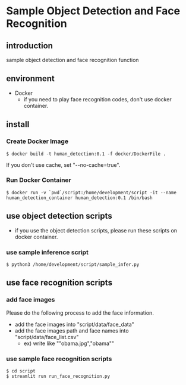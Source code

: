 # Sample Object Detection and Face Recognition

## introduction

sample object detection and face recognition function

## environment

* Docker
    * if you need to play face recognition codes, don't use docker container.

## install

### Create Docker Image

```
$ docker build -t human_detection:0.1 -f docker/DockerFile .
```

If you don't use cache, set "--no-cache=true".

### Run Docker Container

```
$ docker run -v `pwd`/script:/home/development/script -it --name human_detection_container human_detection:0.1 /bin/bash
```

## use object detection scripts

* if you use the object detection scripts, please run these scripts on docker container.

### use sample inference script

```
$ python3 /home/development/script/sample_infer.py
```

## use face recognition scripts

### add face images

Please do the following process to add the face information.

* add the face images into "script/data/face_data"
* add the face images path and face names into "script/data/face_list.csv"
    * ex) write like ""obama.jpg","obama""
 
### use sample face recognition scripts

```
$ cd script
$ streamlit run run_face_recognition.py
```
